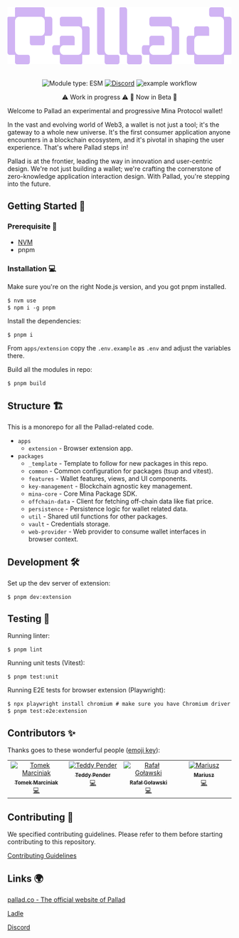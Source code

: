 <!-- markdownlint-disable -->
<div align="center">
  <img src="./pallad_name.svg" height="128">
</div>
<div align="center">
<br />
<!-- markdownlint-restore -->

![Module type: ESM](https://img.shields.io/badge/module%20type-esm-brightgreen)
[![Discord](https://img.shields.io/discord/1127906495409958953?label=Discord)](https://discord.gg/ExzzfTGUnB)
![example workflow](https://github.com/palladians/pallad/actions/workflows/apps-extension-ci.yml/badge.svg)

⚠️ Work in progress ⚠️
🚨 Now in Beta 🚨

</div>

Welcome to Pallad an experimental and progressive Mina Protocol wallet!

In the vast and evolving world of Web3, a wallet is not just a tool; it's the gateway to a whole new universe. It's the first consumer application anyone encounters in a blockchain ecosystem, and it's pivotal in shaping the user experience. That's where Pallad steps in!

Pallad is at the frontier, leading the way in innovation and user-centric design. We're not just building a wallet; we're crafting the cornerstone of zero-knowledge application interaction design. With Pallad, you're stepping into the future.

## Getting Started 🚀

### Prerequisite 📌

- [NVM](https://github.com/nvm-sh/nvm)
- pnpm

### Installation 💻

Make sure you're on the right Node.js version, and you got pnpm installed.

```shell
$ nvm use
$ npm i -g pnpm
```

Install the dependencies:

```shell
$ pnpm i
```

From `apps/extension` copy the `.env.example` as `.env` and adjust the variables there.

Build all the modules in repo:

```shell
$ pnpm build
```

## Structure 🏗️

This is a monorepo for all the Pallad-related code.

- `apps`
  - `extension` - Browser extension app.
- `packages`
  - `_template` - Template to follow for new packages in this repo.
  - `common` - Common configuration for packages (tsup and vitest).
  - `features` - Wallet features, views, and UI components.
  - `key-management` - Blockchain agnostic key management.
  - `mina-core` - Core Mina Package SDK.
  - `offchain-data` - Client for fetching off-chain data like fiat price.
  - `persistence` - Persistence logic for wallet related data.
  - `util` - Shared util functions for other packages.
  - `vault` - Credentials storage.
  - `web-provider` - Web provider to consume wallet interfaces in browser context.

## Development 🛠️

Set up the dev server of extension:

```shell
$ pnpm dev:extension
```

## Testing 🧪

Running linter:

```shell
$ pnpm lint
```

Running unit tests (Vitest):

```shell
$ pnpm test:unit
```

Running E2E tests for browser extension (Playwright):

```shell
$ npx playwright install chromium # make sure you have Chromium driver
$ pnpm test:e2e:extension
```

## Contributors ✨

Thanks goes to these wonderful people
([emoji key](https://allcontributors.org/docs/en/emoji-key)):

<a href="https://github.com/palladians/pallad/graphs/contributors">
<!-- ALL-CONTRIBUTORS-LIST:START - Do not remove or modify this section -->
<!-- prettier-ignore-start -->
<!-- markdownlint-disable -->
<table>
  <tbody>
    <tr>
      <td align="center" valign="top" width="14.28%"><a href="https://github.com/mrcnk"><img src="https://avatars.githubusercontent.com/u/16132011?v=4?s=100" width="100px;" alt="Tomek Marciniak"/><br /><sub><b>Tomek Marciniak</b></sub></a><br /><a href="https://github.com/palladians/pallad/commits?author=mrcnk" title="Code">💻</a></td>
      <td align="center" valign="top" width="14.28%"><a href="https://github.com/teddyjfpender"><img src="https://avatars.githubusercontent.com/u/92999717?v=4?s=100" width="100px;" alt="Teddy Pender"/><br /><sub><b>Teddy Pender</b></sub></a><br /><a href="https://github.com/palladians/pallad/commits?author=teddyjfpender" title="Code">💻</a></td>
      <td align="center" valign="top" width="14.28%"><a href="https://dev.to/rgolawski"><img src="https://avatars.githubusercontent.com/u/19167236?v=4?s=100" width="100px;" alt="Rafał Goławski"/><br /><sub><b>Rafał Goławski</b></sub></a><br /><a href="https://github.com/palladians/pallad/commits?author=rago4" title="Code">💻</a></td>
      <td align="center" valign="top" width="14.28%"><a href="https://github.com/mich3lang3lo"><img src="https://avatars.githubusercontent.com/u/164676295?v=4?s=100" width="100px;" alt="Mariusz"/><br /><sub><b>Mariusz</b></sub></a><br /><a href="https://github.com/palladians/pallad/commits?author=mich3lang3lo" title="Code">💻</a></td>
    </tr>
  </tbody>
</table>

<!-- markdownlint-restore -->
<!-- prettier-ignore-end -->

<!-- ALL-CONTRIBUTORS-LIST:END -->
</a>

## Contributing 🤝

We specified contributing guidelines. Please refer to them before starting contributing to this repository.

[Contributing Guidelines](https://github.com/palladians/pallad/blob/main/CONTRIBUTING.md)

## Links 🌍

[pallad.co - The official website of Pallad](https://get.pallad.co/website)

[Ladle](https://palladians.github.io/pallad/)

[Discord](https://discord.gg/ExzzfTGUnB)
